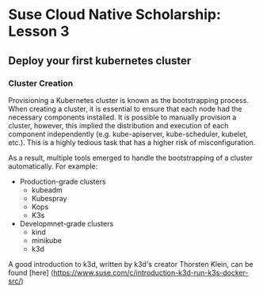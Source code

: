 # Suse Cloud Native Scholarship: Lesson 3

## Deploy your first kubernetes cluster

### Cluster Creation

Provisioning a Kubernetes cluster is known as the bootstrapping process. When creating a cluster, it is essential to ensure that each node had the necessary components installed. It is possible to manually provision a cluster, however, this implied the distribution and execution of each component independently (e.g. kube-apiserver, kube-scheduler, kubelet, etc.). This is a highly tedious task that has a higher risk of misconfiguration.

As a result, multiple tools emerged to handle the bootstrapping of a cluster automatically. For example:

- Production-grade clusters
  - kubeadm
  - Kubespray
  - Kops
  - K3s
- Developmnet-grade clusters
  - kind
  - minikube
  - k3d

A good introduction to k3d, written by k3d's creator Thorsten Klein, can be found [here] (https://www.suse.com/c/introduction-k3d-run-k3s-docker-src/)

